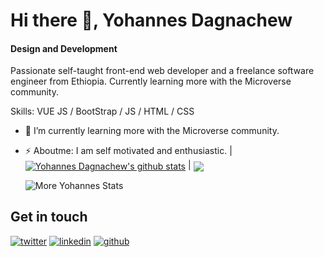 # Hi there 👋, Yohannes Dagnachew
#### Design and Development
 Passionate self-taught front-end web developer and a freelance software engineer from Ethiopia. Currently learning more with the Microverse community.

Skills: VUE JS / BootStrap / JS / HTML / CSS

- 🔭 I’m currently learning more with the Microverse community.
 
- ⚡ Aboutme:  I am self motivated and enthusiastic.
|<a href="https://github.com/yohannesdagnachew/github-readme-stats"><img align="center" src="https://github-readme-stats.vercel.app/api?username=yohannesdagnachew&show_icons=true&include_all_commits=true&theme=blue-green&hide_border=true" alt="Yohannes Dagnachew's github stats" /></a> | <a href="https://github.com/yohannesdagnachew/github-readme-stats">
<img align="center" src="https://github-readme-stats.vercel.app/api/top-langs/?username=yohannesdagnachew&layout=compact&theme=blue-green&hide_border=true" /></a> <p><img align="center" src="https://github-readme-streak-stats.herokuapp.com/?user=yohannesdagnachew&theme=blue-green" alt="More Yohannes Stats" /></p>
</a>


## Get in touch
<p>
  <a href="https://twitter.com/Jod99712013?t=IEPY79ojvcMGk4OohBaWxQ&s=09"><img src="https://img.icons8.com/color/50/111111/twitter-squared.png" alt="twitter"/></a>
  <a href="linkedin.com/in/yohannes-dagnachew-5b163a236"><img src="https://img.icons8.com/color/50/111111/linkedin.png" alt="linkedin"/></a>
  <a href="https://github.com/yohannesdagnachew"><img src="https://img.icons8.com/color/50/111111/github.png" alt="github"/></a>
</p>
